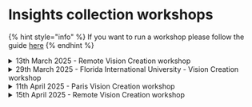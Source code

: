 # Insights collection workshops

{% hint style="info" %}
If you want to run a workshop please follow the guide [here](run-a-workshop.md)
{% endhint %}

<details>

<summary>13th March 2025 - Remote Vision Creation workshop</summary>

* [Session recording](https://drive.google.com/file/d/1UvL5tqy7C8tZbROvBCFcRE2JF90OEU3V/view?usp=sharing)&#x20;
* [Miro board](https://miro.com/app/board/uXjVIRD9358=/)

</details>

<details>

<summary>29th March 2025 - Florida International University -  Vision Creation workshop</summary>

* Session recording (N/A)
* [Miro board](https://miro.com/app/board/uXjVIKkfemo=/)

</details>

<details>

<summary>11th April 2025 - Paris Vision Creation workshop</summary>

* Audio recordings and transcripts \[[first](https://drive.google.com/file/d/1CtjchywORdX2aQ5FQmRJHRC3BbrPLhud/view?usp=drive_link)] \[[second](https://drive.google.com/file/d/1FH4yIIaoiGW-qZQHgO5KnJu-WDzu4ctm/view?usp=drive_link)] \[[third](https://drive.google.com/file/d/10scr2D_Es5fKSHPHt9p_oxFABUiIaPhg/view?usp=drive_link)]
* [Notes](https://docs.google.com/document/d/1BGR2ITouj1LGQtshK5CD7zw553U17iMLQST8LzpfyVw/edit?usp=drive_link)

</details>

<details>

<summary>15th April 2025 - Remote Vision Creation workshop</summary>

* Session recording (coming soon)
* [Miro board](https://miro.com/app/board/uXjVICT9GGY=/?share_link_id=163232192460)

</details>
